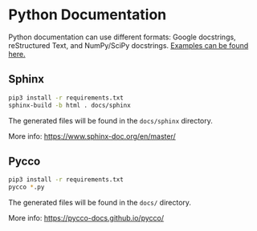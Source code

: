 # Python Documentation

Python documentation can use different formats: Google docstrings, reStructured Text, and NumPy/SciPy docstrings. [Examples can be found here.](https://realpython.com/documenting-python-code/#docstring-formats)

## Sphinx

```bash
pip3 install -r requirements.txt
sphinx-build -b html . docs/sphinx
```

The generated files will be found in the `docs/sphinx` directory.

More info: https://www.sphinx-doc.org/en/master/

## Pycco

```bash
pip3 install -r requirements.txt
pycco *.py
```

The generated files will be found in the `docs/` directory.

More info: https://pycco-docs.github.io/pycco/
